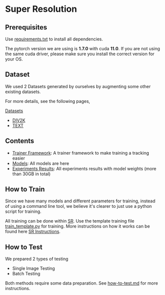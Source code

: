# Super Resolution

## Prerequisites

Use [requirements.txt](./requirements.txt) to install all dependencies.

The pytorch version we are using is **1.7.0** with cuda **11.0**. If you are not using the same cuda driver, please make sure you install the correct version for your OS.

## Dataset
We used 2 Datasets generated by ourselves by augmenting some other existing datasets.

For more details, see the following pages,

[Datasets](./datasets)
- [DIV2K](./datasets/DIV2K)
- [TEXT](./datasets/TEXT)

## Contents

- [Trainer Framework](./SR): A trainer framework to make training a tracking easier
- [Models](./SR/model): All models are here
- [Experiments Results](https://onedrive.live.com/?authkey=%21AFA6I61NVeysBP8&id=7A78FD2CB5D891D5%21161697&cid=7A78FD2CB5D891D5): All experiments results with model weights (more than 30GB in total)

## How to Train

Since we have many models and different parameters for training, instead of using a command line tool, we believe it's clearer to just use a python script for training.

All training can be done within [SR](./SR). Use the template training file [train_template.py](./SR/train_template.py) for training. More instructions on how it works can be found here [SR Instructions](./SR/README.md).


## How to Test

We prepared 2 types of testing
- Single Image Testing
- Batch Testing

Both methods require some data preparation. See [how-to-test.md](./how-to-test.md) for more instructions.